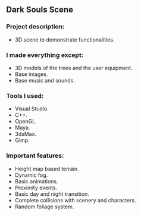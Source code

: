 ## Dark Souls Scene

### Project description: 
- 3D scene to demonstrate functionalities.

### I made everything except: 
- 3D models of the trees and the user equipment.
- Base images.
- Base music and sounds.

### Tools I used: 
- Visual Studio.
- C++.
- OpenGL.
- Maya.
- 3dsMax.
- Gimp.

### Important features: 
- Height map based terrain.
- Dynamic fog.
- Basic animations.
- Proximity events.
- Basic day and night transition.
- Complete collisions with scenery and characters.
- Random foliage system.
